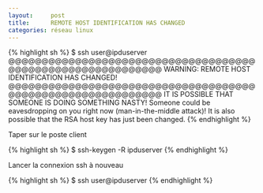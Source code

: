 ```yaml
---
layout:     post
title:      REMOTE HOST IDENTIFICATION HAS CHANGED
categories: réseau linux
---
```


{% highlight sh %}
$ ssh user@ipduserver
@@@@@@@@@@@@@@@@@@@@@@@@@@@@@@@@@@@@@@@@@@@@@@@@@@@@@@@@@@@@
WARNING: REMOTE HOST IDENTIFICATION HAS CHANGED!
@@@@@@@@@@@@@@@@@@@@@@@@@@@@@@@@@@@@@@@@@@@@@@@@@@@@@@@@@@@@
IT IS POSSIBLE THAT SOMEONE IS DOING SOMETHING NASTY!
Someone could be eavesdropping on you right now (man-in-the-middle attack)!
It is also possible that the RSA host key has just been changed.
{% endhighlight %}

Taper sur le poste client

{% highlight sh %}
$ ssh-keygen -R ipduserver
{% endhighlight %}

Lancer la connexion ssh à nouveau

{% highlight sh %}
$ ssh user@ipduserver
{% endhighlight %}